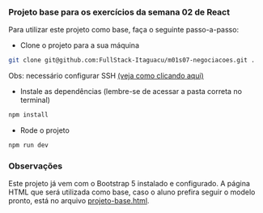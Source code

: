 ### Projeto base para os exercícios da semana 02 de React

Para utilizar este projeto como base, faça o seguinte passo-a-passo:

- Clone o projeto para a sua máquina

```bash
git clone git@github.com:FullStack-Itaguacu/m01s07-negociacoes.git .
```

Obs: necessário configurar SSH [(veja como clicando aqui)](https://www.youtube.com/watch?v=n-H1eFSsugo)

- Instale as dependências (lembre-se de acessar a pasta correta no terminal)

```bash
npm install
```

- Rode o projeto

```bash
npm run dev
```

### Observações

Este projeto já vem com o Bootstrap 5 instalado e configurado. A página HTML que será utilizada como base, caso o aluno prefira seguir o modelo pronto, está no arquivo [projeto-base.html](projeto-base.html).
